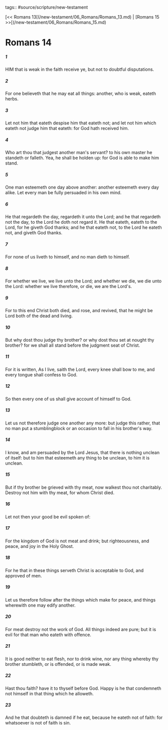 tags:: #source/scripture/new-testament

[<< Romans 13[(/new-testament/06_Romans/Romans_13.md) | [Romans 15 >>[(/new-testament/06_Romans/Romans_15.md)

# Romans 14

##### 1

HIM that is weak in the faith receive ye, but not to doubtful disputations.

##### 2

For one believeth that he may eat all things: another, who is weak, eateth herbs.

##### 3

Let not him that eateth despise him that eateth not; and let not him which eateth not judge him that eateth: for God hath received him.

##### 4

Who art thou that judgest another man's servant? to his own master he standeth or falleth. Yea, he shall be holden up: for God is able to make him stand.

##### 5

One man esteemeth one day above another: another esteemeth every day alike. Let every man be fully persuaded in his own mind.

##### 6

He that regardeth the day, regardeth it unto the Lord; and he that regardeth not the day, to the Lord he doth not regard it. He that eateth, eateth to the Lord, for he giveth God thanks; and he that eateth not, to the Lord he eateth not, and giveth God thanks.

##### 7

For none of us liveth to himself, and no man dieth to himself.

##### 8

For whether we live, we live unto the Lord; and whether we die, we die unto the Lord: whether we live therefore, or die, we are the Lord's.

##### 9

For to this end Christ both died, and rose, and revived, that he might be Lord both of the dead and living.

##### 10

But why dost thou judge thy brother? or why dost thou set at nought thy brother? for we shall all stand before the judgment seat of Christ.

##### 11

For it is written, As I live, saith the Lord, every knee shall bow to me, and every tongue shall confess to God.

##### 12

So then every one of us shall give account of himself to God.

##### 13

Let us not therefore judge one another any more: but judge this rather, that no man put a stumblingblock or an occasion to fall in his brother's way.

##### 14

I know, and am persuaded by the Lord Jesus, that there is nothing unclean of itself: but to him that esteemeth any thing to be unclean, to him it is unclean.

##### 15

But if thy brother be grieved with thy meat, now walkest thou not charitably. Destroy not him with thy meat, for whom Christ died.

##### 16

Let not then your good be evil spoken of:

##### 17

For the kingdom of God is not meat and drink; but righteousness, and peace, and joy in the Holy Ghost.

##### 18

For he that in these things serveth Christ is acceptable to God, and approved of men.

##### 19

Let us therefore follow after the things which make for peace, and things wherewith one may edify another.

##### 20

For meat destroy not the work of God. All things indeed are pure; but it is evil for that man who eateth with offence.

##### 21

It is good neither to eat flesh, nor to drink wine, nor any thing whereby thy brother stumbleth, or is offended, or is made weak.

##### 22

Hast thou faith? have it to thyself before God. Happy is he that condemneth not himself in that thing which he alloweth.

##### 23

And he that doubteth is damned if he eat, because he eateth not of faith: for whatsoever is not of faith is sin.
